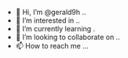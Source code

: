 - 👋 Hi, I’m @gerald9h ..
- 👀 I’m interested in ..
- 🌱 I’m currently learning .
- 💞️ I’m looking to collaborate on ..
- 📫 How to reach me ...

<!---
gerald9h/gerald9h is a ✨ special ✨ repository because its `README.md` (this file) appears on your GitHub profile.
You can click the Preview link to take a look at your changes.
--->
